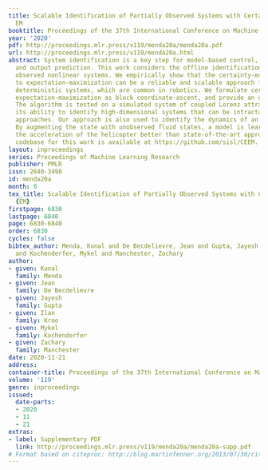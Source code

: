 ```yaml
---
title: Scalable Identification of Partially Observed Systems with Certainty-Equivalent
  EM
booktitle: Proceedings of the 37th International Conference on Machine Learning
year: '2020'
pdf: http://proceedings.mlr.press/v119/menda20a/menda20a.pdf
url: http://proceedings.mlr.press/v119/menda20a.html
abstract: System identification is a key step for model-based control, estimator design,
  and output prediction. This work considers the offline identification of partially
  observed nonlinear systems. We empirically show that the certainty-equivalent approximation
  to expectation-maximization can be a reliable and scalable approach for high-dimensional
  deterministic systems, which are common in robotics. We formulate certainty-equivalent
  expectation-maximization as block coordinate-ascent, and provide an efficient implementation.
  The algorithm is tested on a simulated system of coupled Lorenz attractors, demonstrating
  its ability to identify high-dimensional systems that can be intractable for particle-based
  approaches. Our approach is also used to identify the dynamics of an aerobatic helicopter.
  By augmenting the state with unobserved fluid states, a model is learned that predicts
  the acceleration of the helicopter better than state-of-the-art approaches. The
  codebase for this work is available at https://github.com/sisl/CEEM.
layout: inproceedings
series: Proceedings of Machine Learning Research
publisher: PMLR
issn: 2640-3498
id: menda20a
month: 0
tex_title: Scalable Identification of Partially Observed Systems with Certainty-Equivalent
  {EM}
firstpage: 6830
lastpage: 6840
page: 6830-6840
order: 6830
cycles: false
bibtex_author: Menda, Kunal and De Becdelievre, Jean and Gupta, Jayesh and Kroo, Ilan
  and Kochenderfer, Mykel and Manchester, Zachary
author:
- given: Kunal
  family: Menda
- given: Jean
  family: De Becdelievre
- given: Jayesh
  family: Gupta
- given: Ilan
  family: Kroo
- given: Mykel
  family: Kochenderfer
- given: Zachary
  family: Manchester
date: 2020-11-21
address: 
container-title: Proceedings of the 37th International Conference on Machine Learning
volume: '119'
genre: inproceedings
issued:
  date-parts:
  - 2020
  - 11
  - 21
extras:
- label: Supplementary PDF
  link: http://proceedings.mlr.press/v119/menda20a/menda20a-supp.pdf
# Format based on citeproc: http://blog.martinfenner.org/2013/07/30/citeproc-yaml-for-bibliographies/
---
```

